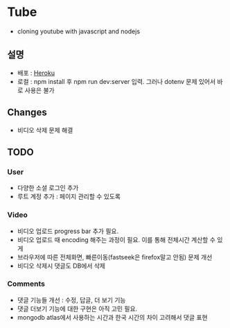 # Tube

- cloning youtube with javascript and nodejs

## 설명

- 배포 : [Heroku](https://powerful-mountain-41200.herokuapp.com/)
- 로컬 : npm install 후 npm run dev:server 입력. 그러나 dotenv 문제 있어서 바로 사용은 불가
## Changes

- 비디오 삭제 문제 해결

## TODO

### User

- 다양한 소셜 로그인 추가
- 루트 계정 추가 : 페이지 관리할 수 있도록

### Video

- 비디오 업로드 progress bar 추가 필요.
- 비디오 업로드 때 encoding 해주는 과정이 필요. 이를 통해 전체시간 계산할 수 있게
- 브라우저에 따른 전체화면, 빠른이동(fastseek은 firefox말고 안됨) 문제 개선
- 비디오 삭제시 댓글도 DB에서 삭제

### Comments

- 댓글 기능들 개선 : 수정, 답글, 더 보기 기능
- 댓글 더보기 기능에 대한 구현은 아직 고민 필요.
- mongodb atlas에서 사용하는 시간과 한국 시간의 차이 고려해서 댓글 표현
